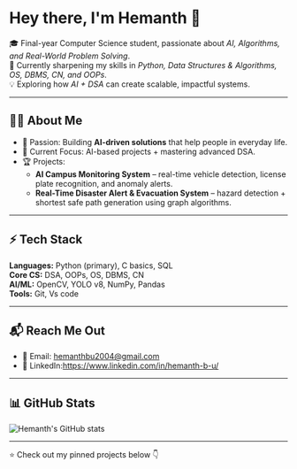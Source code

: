 # Hey there, I'm Hemanth 👋  

🎓 Final-year Computer Science student, passionate about *AI, Algorithms, and Real-World Problem Solving*.  
🚀 Currently sharpening my skills in *Python, Data Structures & Algorithms, OS, DBMS, CN, and OOPs*.  
💡 Exploring how *AI + DSA* can create scalable, impactful systems.  

---

## 🧑‍💻 About Me
- 🌟 Passion: Building **AI-driven solutions** that help people in everyday life.  
- 🔭 Current Focus: AI-based projects + mastering advanced DSA.  
- 🏆 Projects:  
  - **AI Campus Monitoring System** – real-time vehicle detection, license plate recognition, and anomaly alerts.  
  - **Real-Time Disaster Alert & Evacuation System** – hazard detection + shortest safe path generation using graph algorithms.  
 

---

## ⚡ Tech Stack
**Languages:** Python (primary), C basics, SQL  
**Core CS:** DSA, OOPs, OS, DBMS, CN  
**AI/ML:** OpenCV, YOLO v8, NumPy, Pandas  
**Tools:** Git, Vs code  

---

## 📬 Reach Me Out
- 📧 Email: hemanthbu2004@gmail.com
- 🔗 LinkedIn:https://www.linkedin.com/in/hemanth-b-u/


---

## 📊 GitHub Stats
![Hemanth's GitHub stats](https://github-readme-stats.vercel.app/api?username=hemanth-b-u&show_icons=true&theme=radical)

---
⭐ Check out my pinned projects below 👇  
